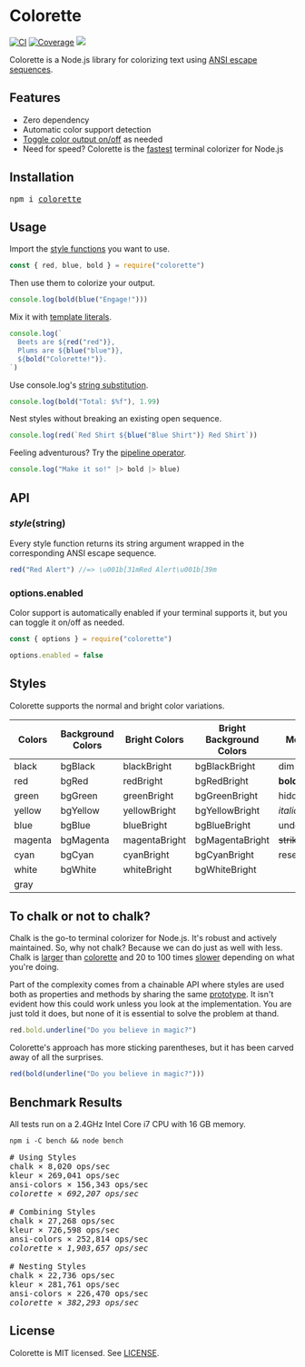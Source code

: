 # Colorette

[![CI](https://img.shields.io/travis/jorgebucaran/colorette.svg)](https://travis-ci.org/jorgebucaran/colorette)
[![Coverage](https://img.shields.io/codecov/c/github/jorgebucaran/colorette/master.svg)](https://codecov.io/gh/jorgebucaran/colorette)
[![](https://img.shields.io/npm/v/colorette.svg)](https://www.npmjs.org/package/colorette)

Colorette is a Node.js library for colorizing text using [ANSI escape sequences](https://en.wikipedia.org/wiki/ANSI_escape_code).

## Features

- Zero dependency
- Automatic color support detection
- [Toggle color output on/off](#optionsenabled) as needed
- Need for speed? Colorette is the [fastest](#benchmark-results) terminal colorizer for Node.js

## Installation

<pre>
npm i <a href="https://www.npmjs.com/package/colorette">colorette</a>
</pre>

## Usage

Import the [style functions](#styles) you want to use.

```js
const { red, blue, bold } = require("colorette")
```

Then use them to colorize your output.

```js
console.log(bold(blue("Engage!")))
```

Mix it with [template literals](https://developer.mozilla.org/en-US/docs/Web/JavaScript/Reference/Template_literals).

```js
console.log(`
  Beets are ${red("red")},
  Plums are ${blue("blue")},
  ${bold("Colorette!")}.
`)
```

Use console.log's [string substitution](https://nodejs.org/api/console.html#console_console_log_data_args).

```js
console.log(bold("Total: $%f"), 1.99)
```

Nest styles without breaking an existing open sequence.

```js
console.log(red(`Red Shirt ${blue("Blue Shirt")} Red Shirt`))
```

Feeling adventurous? Try the [pipeline operator](https://github.com/tc39/proposal-pipeline-operator).

```js
console.log("Make it so!" |> bold |> blue)
```

## API

### _style_(string)

Every style function returns its string argument wrapped in the corresponding ANSI escape sequence.

```js
red("Red Alert") //=> \u001b[31mRed Alert\u001b[39m
```

### options.enabled

Color support is automatically enabled if your terminal supports it, but you can toggle it on/off as needed.

```js
const { options } = require("colorette")

options.enabled = false
```

## Styles

Colorette supports the normal and bright color variations.

| Colors  | Background Colors | Bright Colors | Bright Background Colors | Modifiers         |
| ------- | ----------------- | ------------- | ------------------------ | ----------------- |
| black   | bgBlack           | blackBright   | bgBlackBright            | dim               |
| red     | bgRed             | redBright     | bgRedBright              | **bold**          |
| green   | bgGreen           | greenBright   | bgGreenBright            | hidden            |
| yellow  | bgYellow          | yellowBright  | bgYellowBright           | _italic_          |
| blue    | bgBlue            | blueBright    | bgBlueBright             | underline         |
| magenta | bgMagenta         | magentaBright | bgMagentaBright          | ~~strikethrough~~ |
| cyan    | bgCyan            | cyanBright    | bgCyanBright             | reset             |
| white   | bgWhite           | whiteBright   | bgWhiteBright            |                   |
| gray    |                   |               |                          |                   |

## To chalk or not to chalk?

Chalk is the go-to terminal colorizer for Node.js. It's robust and actively maintained. So, why not chalk? Because we can do just as well with less. Chalk is [larger](https://packagephobia.now.sh/result?p=chalk) than [colorette](https://packagephobia.now.sh/result?p=colorette) and 20 to 100 times [slower](#benchmark-results) depending on what you're doing.

Part of the complexity comes from a chainable API where styles are used both as properties and methods by sharing the same [prototype](https://developer.mozilla.org/en-US/docs/Web/JavaScript/Reference/Global_Objects/Object/prototype). It isn't evident how this could work unless you look at the implementation. You are just told it does, but none of it is essential to solve the problem at thand.

```js
red.bold.underline("Do you believe in magic?")
```

Colorette's approach has more sticking parentheses, but it has been carved away of all the surprises.

```js
red(bold(underline("Do you believe in magic?")))
```

## Benchmark Results

All tests run on a 2.4GHz Intel Core i7 CPU with 16 GB memory.

```
npm i -C bench && node bench
```

<pre>
# Using Styles
chalk × 8,020 ops/sec
kleur × 269,041 ops/sec
ansi-colors × 156,343 ops/sec
<em>colorette × 692,207 ops/sec</em>

# Combining Styles
chalk × 27,268 ops/sec
kleur × 726,598 ops/sec
ansi-colors × 252,814 ops/sec
<em>colorette × 1,903,657 ops/sec</em>

# Nesting Styles
chalk × 22,736 ops/sec
kleur × 281,761 ops/sec
ansi-colors × 226,470 ops/sec
<em>colorette × 382,293 ops/sec</em>
</pre>

## License

Colorette is MIT licensed. See [LICENSE](LICENSE.md).
